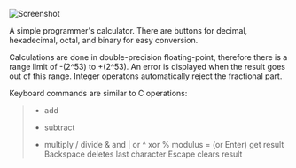 ![Screenshot](https://raw.githubusercontent.com/Mortis69/JoeCalc/master/screenshots/screenshot.png)

A simple programmer's calculator. There are buttons for decimal, hexadecimal, octal, and binary for easy conversion.

Calculations are done in double-precision floating-point, therefore there is a range limit of -(2^53) to +(2^53). An error is displayed when the result goes out of this range. Integer operatons automatically reject the fractional part.

Keyboard commands are similar to C operations:
> + add
> - subtract
> * multiply
> / divide
> & and
> | or
> ^ xor
> % modulus
> = (or Enter) get result
> Backspace deletes last character
> Escape clears result




